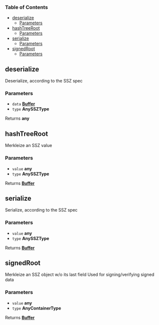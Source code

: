 <!-- Generated by documentation.js. Update this documentation by updating the source code. -->

### Table of Contents

-   [deserialize][1]
    -   [Parameters][2]
-   [hashTreeRoot][3]
    -   [Parameters][4]
-   [serialize][5]
    -   [Parameters][6]
-   [signedRoot][7]
    -   [Parameters][8]

## deserialize

Deserialize, according to the SSZ spec

### Parameters

-   `data` **[Buffer][9]** 
-   `type` **AnySSZType** 

Returns **any** 

## hashTreeRoot

Merkleize an SSZ value

### Parameters

-   `value` **any** 
-   `type` **AnySSZType** 

Returns **[Buffer][9]** 

## serialize

Serialize, according to the SSZ spec

### Parameters

-   `value` **any** 
-   `type` **AnySSZType** 

Returns **[Buffer][9]** 

## signedRoot

Merkleize an SSZ object w/o its last field
Used for signing/verifying signed data

### Parameters

-   `value` **any** 
-   `type` **AnyContainerType** 

Returns **[Buffer][9]** 

[1]: #deserialize

[2]: #parameters

[3]: #hashtreeroot

[4]: #parameters-1

[5]: #serialize

[6]: #parameters-2

[7]: #signedroot

[8]: #parameters-3

[9]: https://nodejs.org/api/buffer.html
